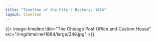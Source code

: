 ```yaml
---
title: "Timeline of the City's History: 1884"
layout: timeline
---
```


{{< image-timeline title="The Chicago Post Office and Custom House" src="/img/timeline/1884/large/248.jpg" >}}
